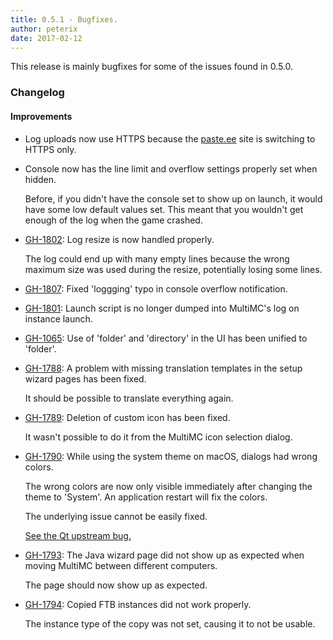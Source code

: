 ```yaml
---
title: 0.5.1 - Bugfixes.
author: peterix
date: 2017-02-12
---
```


This release is mainly bugfixes for some of the issues found in 0.5.0.

### Changelog

#### Improvements

- Log uploads now use HTTPS because the [paste.ee](https://paste.ee) site is switching to HTTPS only.

- Console now has the line limit and overflow settings properly set when hidden.

  Before, if you didn't have the console set to show up on launch, it would have some low default values set.
  This meant that you wouldn't get enough of the log when the game crashed.

- [GH-1802](https://github.com/MultiMC/MultiMC5/issues/1802): Log resize is now handled properly.

    The log could end up with many empty lines because the wrong maximum size was used during the resize, potentially losing some lines.

- [GH-1807](https://github.com/MultiMC/MultiMC5/issues/1807): Fixed 'loggging' typo in console overflow notification.

- [GH-1801](https://github.com/MultiMC/MultiMC5/issues/1801): Launch script is no longer dumped into MultiMC's log on instance launch.

- [GH-1065](https://github.com/MultiMC/MultiMC5/issues/1065): Use of 'folder' and 'directory' in the UI has been unified to 'folder'.

- [GH-1788](https://github.com/MultiMC/MultiMC5/issues/1788): A problem with missing translation templates in the setup wizard pages has been fixed.

    It should be possible to translate everything again.

- [GH-1789](https://github.com/MultiMC/MultiMC5/issues/1789): Deletion of custom icon has been fixed.

    It wasn't possible to do it from the MultiMC icon selection dialog.

- [GH-1790](https://github.com/MultiMC/MultiMC5/issues/1790): While using the system theme on macOS, dialogs had wrong colors.

    The wrong colors are now only visible immediately after changing the theme to 'System'. An application restart will fix the colors.

    The underlying issue cannot be easily fixed.

    [See the Qt upstream bug.](https://bugreports.qt.io/browse/QTBUG-58268)

- [GH-1793](https://github.com/MultiMC/MultiMC5/issues/1793): The Java wizard page did not show up as expected when moving MultiMC between different computers.

    The page should now show up as expected.

- [GH-1794](https://github.com/MultiMC/MultiMC5/issues/1794): Copied FTB instances did not work properly.

    The instance type of the copy was not set, causing it to not be usable.
